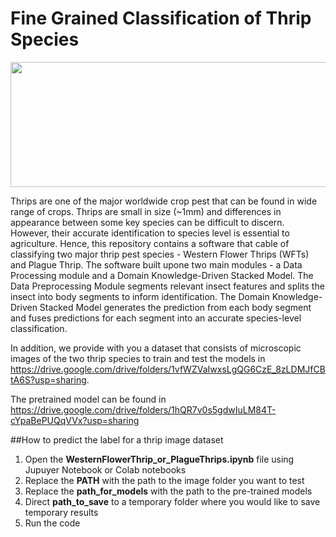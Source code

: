 # Fine Grained Classification of Thrip Species

<img src="https://user-images.githubusercontent.com/24618493/167328184-cdd07de5-fb2b-467e-9850-e6e00475e6e8.png" width="600" height="200">

Thrips are one of the major worldwide crop pest that can be found in wide range of crops. Thrips are small in size (~1mm) and differences in appearance between some key species can be difficult to discern. However, their accurate identification to species level is essential to agriculture. Hence, this repository contains a software that cable of classifying two major thrip pest species - Western Flower Thrips (WFTs) and Plague Thrip. The software built upone two main modules - a Data Processing module and a Domain Knowledge-Driven Stacked Model. The Data Preprocessing Module segments relevant insect features and splits the insect into body segments to inform identification. The Domain Knowledge-Driven Stacked Model generates the prediction from each body segment and fuses predictions for each segment into an accurate species-level classification. 

In addition, we provide with you a dataset that consists of microscopic images of the two thrip species to train and test the models in https://drive.google.com/drive/folders/1vfWZVaIwxsLgQG6CzE_8zLDMJfCBtA6S?usp=sharing. 

The pretrained model can be found in https://drive.google.com/drive/folders/1hQR7v0s5gdwIuLM84T-cYpaBePUQqVVx?usp=sharing

##How to predict the label for a thrip image dataset
1. Open the **WesternFlowerThrip_or_PlagueThrips.ipynb**  file using Jupuyer Notebook or Colab notebooks
2. Replace the **PATH** with the path to the image folder you want to test
3. Replace the **path_for_models** with the path to the pre-trained models
4. Direct **path_to_save** to a temporary folder where you would like to save temporary results
5. Run the code

